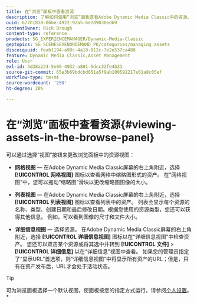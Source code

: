 ```yaml
---
title: 在“浏览”面板中查看资源
description: 了解如何使用“浏览”面板查看Adobe Dynamic Media Classic中的资源。
uuid: 677b1838-0bbe-4922-92a5-6e7d9030edb9
contentOwner: Rick Brough
content-type: reference
products: SG_EXPERIENCEMANAGER/Dynamic-Media-Classic
geptopics: SG_SCENESEVENONDEMAND_PK/categories/managing_assets
discoiquuid: feab1194-a98c-4a18-812c-7e2e537ca488
feature: Dynamic Media Classic,Asset Management
role: User
exl-id: 4d38a224-5e06-4932-a801-5dcc32fe4b31
source-git-commit: 65e3b69bdcbd651a5f9ab100592217e61a8c05ef
workflow-type: tm+mt
source-wordcount: '250'
ht-degree: 26%

---
```


# 在“浏览”面板中查看资源{#viewing-assets-in-the-browse-panel}

可以通过选择“视图”按钮来更改浏览面板中的资源视图：

* **网格视图**  — 在Adobe Dynamic Media Classic屏幕的右上角附近，选择 **[!UICONTROL 网格视图]** 图标以查看网格中缩略图形式的资产。 在“网格视图”中，您可以拖动“缩略图”滑块以更改缩略图图像的大小。

* **列表视图**  — 在Adobe Dynamic Media Classic屏幕的右上角附近，选择 **[!UICONTROL 列表视图]** 图标以查看列表中的资产。 列表会显示每个资源的名称、类型、创建日期和最后修改日期。根据您使用的资源类型，您还可以获得其他信息。 例如，可以看到图像的尺寸和文件大小。

* **详细信息视图**  — 选择资源。 在Adobe Dynamic Media Classic屏幕的右上角附近，选择 **[!UICONTROL 详细信息视图]** 图标以在“详细信息视图”中检查资产。 您还可以双击某个资源或将其选中并转到 **[!UICONTROL 文件]** > **[!UICONTROL 详细信息]** 以在“详细信息”视图中查看。 如果您的管理员指定了“显示URL”首选项，则“详细信息视图”中将显示所有资产的URL；但是，只有在资产发布后，URL才会处于活动状态。

>[!TIP]
>
>可为浏览面板选择一个默认视图，使面板按您的指定方式运行。请参阅[个人设置](personal-setup.md#personal_setup)。*
